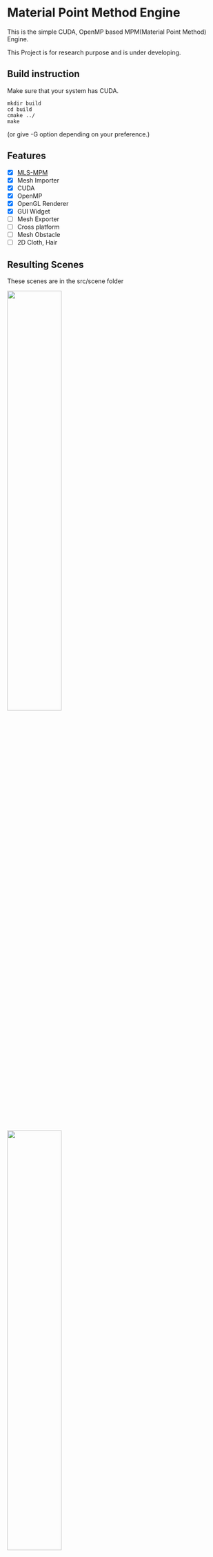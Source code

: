 # Material Point Method Engine

This is the simple CUDA, OpenMP based MPM(Material Point Method) Engine.

This Project is for research purpose and is under developing.

## Build instruction
Make sure that your system has CUDA.
```
mkdir build
cd build
cmake ../
make
```
(or give -G option depending on your preference.)

## Features
- [x] [MLS-MPM](https://yzhu.io/publication/mpmmls2018siggraph/paper.pdf)
- [x] Mesh Importer
- [x] CUDA 
- [x] OpenMP
- [x] OpenGL Renderer
- [x] GUI Widget
- [ ] Mesh Exporter
- [ ] Cross platform
- [ ] Mesh Obstacle
- [ ] 2D Cloth, Hair

## Resulting Scenes
These scenes are in the src/scene folder

<!-- <img src = "https://user-images.githubusercontent.com/46246202/193274158-6b4dcf1b-aef7-4ea6-b5a5-99b39527ac15.gif" width="70%"|height="70%"> -->
<img src="https://user-images.githubusercontent.com/46246202/193274158-6b4dcf1b-aef7-4ea6-b5a5-99b39527ac15.gif" width="50%" height="50%"/>
<img src="https://user-images.githubusercontent.com/46246202/193274175-186af6bd-3afb-42ae-a073-0b05b8167c7d.gif" width="50%" height="50%"/>
<img src="https://user-images.githubusercontent.com/46246202/193274094-fcbeb376-9767-4972-a11a-f7e301218623.gif" width="50%" height="50%"/>


## Dependencies
All the dependencies are in the external folder.

